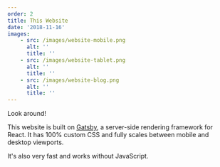 ```yaml
---
order: 2
title: This Website
date: '2018-11-16'
images:
    - src: /images/website-mobile.png
      alt: ''
      title: ''
    - src: /images/website-tablet.png
      alt: ''
      title: ''
    - src: /images/website-blog.png
      alt: ''
      title: ''
---
```


Look around!

This website is built on [Gatsby](https://www.gatsbyjs.org/), a server-side rendering framework for React. It has 100% custom CSS and fully scales between mobile and desktop viewports.

It's also very fast and works without JavaScript.
